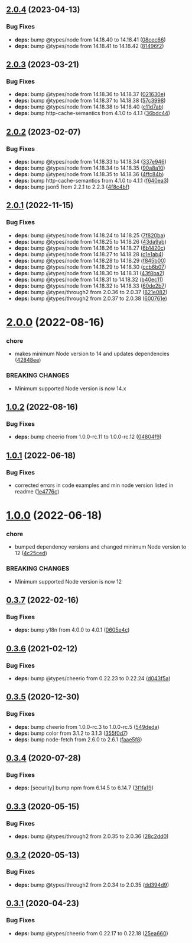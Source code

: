 ## [2.0.4](https://github.com/c1rrus/svg-fill/compare/v2.0.3...v2.0.4) (2023-04-13)


### Bug Fixes

* **deps:** bump @types/node from 14.18.40 to 14.18.41 ([08cec66](https://github.com/c1rrus/svg-fill/commit/08cec6690faa2a595887b25311dddd47e88a0312))
* **deps:** bump @types/node from 14.18.41 to 14.18.42 ([81496f2](https://github.com/c1rrus/svg-fill/commit/81496f229683a8865aaea92ca71a4fd56b8f603a))

## [2.0.3](https://github.com/c1rrus/svg-fill/compare/v2.0.2...v2.0.3) (2023-03-21)


### Bug Fixes

* **deps:** bump @types/node from 14.18.36 to 14.18.37 ([021630e](https://github.com/c1rrus/svg-fill/commit/021630e1f0aa755c8da8e4ce3832bffcc136a164))
* **deps:** bump @types/node from 14.18.37 to 14.18.38 ([57c3998](https://github.com/c1rrus/svg-fill/commit/57c3998a32ad90610e1ed38c87c34bcb17f1de72))
* **deps:** bump @types/node from 14.18.38 to 14.18.40 ([c11d7ab](https://github.com/c1rrus/svg-fill/commit/c11d7ab1f9c223ec9e08d28d50022534f5233f8f))
* **deps:** bump http-cache-semantics from 4.1.0 to 4.1.1 ([36bdc44](https://github.com/c1rrus/svg-fill/commit/36bdc444f726941afc27c5798dc01567273b92a3))

## [2.0.2](https://github.com/c1rrus/svg-fill/compare/v2.0.1...v2.0.2) (2023-02-07)


### Bug Fixes

* **deps:** bump @types/node from 14.18.33 to 14.18.34 ([337e946](https://github.com/c1rrus/svg-fill/commit/337e94600d42ce7d6a75ce0fb90f6d8b356276a2))
* **deps:** bump @types/node from 14.18.34 to 14.18.35 ([90a8a10](https://github.com/c1rrus/svg-fill/commit/90a8a10bab0b749d3c56d585826e11204b1db609))
* **deps:** bump @types/node from 14.18.35 to 14.18.36 ([4ffc84b](https://github.com/c1rrus/svg-fill/commit/4ffc84b6bbd25f1aef5d11e955106faa57a171ef))
* **deps:** bump http-cache-semantics from 4.1.0 to 4.1.1 ([f640ea3](https://github.com/c1rrus/svg-fill/commit/f640ea32e8f4b5aa6422504d93d32433c9e7abc0))
* **deps:** bump json5 from 2.2.1 to 2.2.3 ([4f8c4bf](https://github.com/c1rrus/svg-fill/commit/4f8c4bfdc8db28f6731e38d0e036ee2aa6937fc8))

## [2.0.1](https://github.com/c1rrus/svg-fill/compare/v2.0.0...v2.0.1) (2022-11-15)


### Bug Fixes

* **deps:** bump @types/node from 14.18.24 to 14.18.25 ([7f820ba](https://github.com/c1rrus/svg-fill/commit/7f820ba5963f6be545583fbba51c830ea5dbfaf4))
* **deps:** bump @types/node from 14.18.25 to 14.18.26 ([43da9ab](https://github.com/c1rrus/svg-fill/commit/43da9ab150e0d2950533c1bfccabd1fc24d01ec8))
* **deps:** bump @types/node from 14.18.26 to 14.18.27 ([6b1420c](https://github.com/c1rrus/svg-fill/commit/6b1420cf25f4fcf8092cd16e79dc7d56c5f00568))
* **deps:** bump @types/node from 14.18.27 to 14.18.28 ([c1e1ab4](https://github.com/c1rrus/svg-fill/commit/c1e1ab4ad26284989ecc9e3ae5e6f73b425a6e71))
* **deps:** bump @types/node from 14.18.28 to 14.18.29 ([f845b00](https://github.com/c1rrus/svg-fill/commit/f845b00b8292519acfc415ea867315ff2bbb4c30))
* **deps:** bump @types/node from 14.18.29 to 14.18.30 ([ccb6b07](https://github.com/c1rrus/svg-fill/commit/ccb6b0767f6d88a4a60160293fe15b2df70b4b02))
* **deps:** bump @types/node from 14.18.30 to 14.18.31 ([43f8ba2](https://github.com/c1rrus/svg-fill/commit/43f8ba21f0d9d721d8993bd7539b034ca5805a71))
* **deps:** bump @types/node from 14.18.31 to 14.18.32 ([b40ec11](https://github.com/c1rrus/svg-fill/commit/b40ec112d3b92aa09b9fd5bb2fd12af3c726ea6d))
* **deps:** bump @types/node from 14.18.32 to 14.18.33 ([60de2b7](https://github.com/c1rrus/svg-fill/commit/60de2b715a1c3d16e820f3edf39b9ce2b8d915e5))
* **deps:** bump @types/through2 from 2.0.36 to 2.0.37 ([621e082](https://github.com/c1rrus/svg-fill/commit/621e0825d7d23240ba04cee90e79c43ab8de545e))
* **deps:** bump @types/through2 from 2.0.37 to 2.0.38 ([600761e](https://github.com/c1rrus/svg-fill/commit/600761e1bd1273050e3be706d93c24196ebd5c83))

# [2.0.0](https://github.com/c1rrus/svg-fill/compare/v1.0.2...v2.0.0) (2022-08-16)


### chore

* makes minimum Node version to 14 and updates dependencies ([42848ee](https://github.com/c1rrus/svg-fill/commit/42848ee1a302c65996fce5315ebff21fdd37941b))


### BREAKING CHANGES

* Minimum supported Node version is now 14.x

## [1.0.2](https://github.com/c1rrus/svg-fill/compare/v1.0.1...v1.0.2) (2022-08-16)


### Bug Fixes

* **deps:** bump cheerio from 1.0.0-rc.11 to 1.0.0-rc.12 ([04804f9](https://github.com/c1rrus/svg-fill/commit/04804f994295ba32378027d1faa2ce4446272ef9))

## [1.0.1](https://github.com/c1rrus/svg-fill/compare/v1.0.0...v1.0.1) (2022-06-18)


### Bug Fixes

* corrected errors in code examples and min node version listed in readme ([1e4776c](https://github.com/c1rrus/svg-fill/commit/1e4776c685f2d22bd9f5504c21bd1874566fee5e))

# [1.0.0](https://github.com/c1rrus/svg-fill/compare/v0.3.7...v1.0.0) (2022-06-18)


### chore

* bumped dependency versions and changed minimum Node version to 12 ([4c25ced](https://github.com/c1rrus/svg-fill/commit/4c25cedaa4fb7dd0b60f39ad9e34d4292d9eec2f))


### BREAKING CHANGES

* Minimum supported Node version is now 12

## [0.3.7](https://github.com/c1rrus/svg-fill/compare/v0.3.6...v0.3.7) (2022-02-16)


### Bug Fixes

* **deps:** bump y18n from 4.0.0 to 4.0.1 ([0605e4c](https://github.com/c1rrus/svg-fill/commit/0605e4c33b30a79a4bd8bc6aaf49677ff89c5e2c))

## [0.3.6](https://github.com/c1rrus/svg-fill/compare/v0.3.5...v0.3.6) (2021-02-12)


### Bug Fixes

* **deps:** bump @types/cheerio from 0.22.23 to 0.22.24 ([d043f5a](https://github.com/c1rrus/svg-fill/commit/d043f5a352300834d3bc52a95556cf6e0a3ef752))

## [0.3.5](https://github.com/c1rrus/svg-fill/compare/v0.3.4...v0.3.5) (2020-12-30)


### Bug Fixes

* **deps:** bump cheerio from 1.0.0-rc.3 to 1.0.0-rc.5 ([549deda](https://github.com/c1rrus/svg-fill/commit/549deda52b366cf63fc2e7e57322d2e1569d5d30))
* **deps:** bump color from 3.1.2 to 3.1.3 ([355f0d7](https://github.com/c1rrus/svg-fill/commit/355f0d7f7fc57698d520b4b48bbc1e1dd5794aa9))
* **deps:** bump node-fetch from 2.6.0 to 2.6.1 ([faae5f8](https://github.com/c1rrus/svg-fill/commit/faae5f8ae3b94b931e06bfe7aadaa1fe3ccce85c))

## [0.3.4](https://github.com/c1rrus/svg-fill/compare/v0.3.3...v0.3.4) (2020-07-28)


### Bug Fixes

* **deps:** [security] bump npm from 6.14.5 to 6.14.7 ([3f1fa19](https://github.com/c1rrus/svg-fill/commit/3f1fa190dfb6ed90b3924d1b880b04ac52a4b4a6))

## [0.3.3](https://github.com/c1rrus/svg-fill/compare/v0.3.2...v0.3.3) (2020-05-15)


### Bug Fixes

* **deps:** bump @types/through2 from 2.0.35 to 2.0.36 ([28c2dd0](https://github.com/c1rrus/svg-fill/commit/28c2dd079cc0fbfa5b5e91d1f8245e32458b514a))

## [0.3.2](https://github.com/c1rrus/svg-fill/compare/v0.3.1...v0.3.2) (2020-05-13)


### Bug Fixes

* **deps:** bump @types/through2 from 2.0.34 to 2.0.35 ([dd394d9](https://github.com/c1rrus/svg-fill/commit/dd394d9ffcb6f6cc6617feaabef3c97cc884e872))

## [0.3.1](https://github.com/c1rrus/svg-fill/compare/v0.3.0...v0.3.1) (2020-04-23)


### Bug Fixes

* **deps:** bump @types/cheerio from 0.22.17 to 0.22.18 ([25ea660](https://github.com/c1rrus/svg-fill/commit/25ea66052a1f5b30f4ef6a5636fa432e7bfb85d5))
